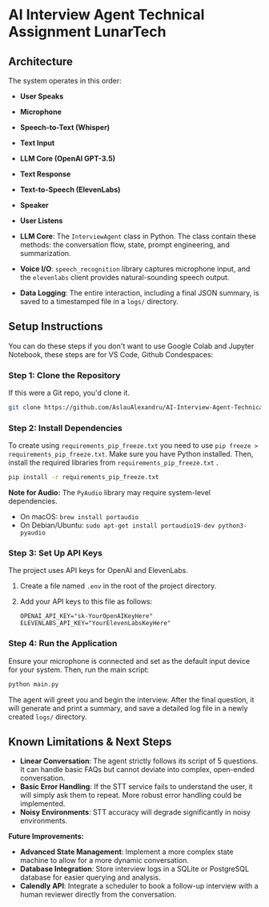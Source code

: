 # AI Interview Agent Technical Assignment LunarTech

## Architecture

The system operates in this order:

- **User Speaks** 

- **Microphone** 

- **Speech-to-Text (Whisper)** 

- **Text Input** 

- **LLM Core (OpenAI GPT-3.5)** 

- **Text Response** 

- **Text-to-Speech (ElevenLabs)** 

- **Speaker**

- **User Listens**



- **LLM Core**: The `InterviewAgent` class in Python. The class contain these methods: the conversation flow, state, prompt engineering, and summarization.
- **Voice I/O**: `speech_recognition` library captures microphone input, and the `elevenlabs` client provides natural-sounding speech output.
- **Data Logging**: The entire interaction, including a final JSON summary, is saved to a timestamped file in a `logs/` directory. 

## Setup Instructions


You can do these steps if you don't want to use Google Colab and Jupyter Notebook, these steps are for VS Code, Github Condespaces:


### Step 1: Clone the Repository
If this were a Git repo, you'd clone it.

```bash
git clone https://github.com/AslauAlexandru/AI-Interview-Agent-Technical-Assignment-LunarTech
```

### Step 2: Install Dependencies
To create using ```requirements_pip_freeze.txt``` you need to use ```pip freeze > requirements_pip_freeze.txt```. 
Make sure you have Python installed. Then, install the required libraries from `requirements_pip_freeze.txt` .

```bash
pip install -r requirements_pip_freeze.txt
```
**Note for Audio:** The `PyAudio` library may require system-level dependencies.
- On macOS: `brew install portaudio`
- On Debian/Ubuntu: `sudo apt-get install portaudio19-dev python3-pyaudio`

### Step 3: Set Up API Keys
The project uses API keys for OpenAI and ElevenLabs.

1.  Create a file named `.env` in the root of the project directory.
2.  Add your API keys to this file as follows:

    ```env
    OPENAI_API_KEY="sk-YourOpenAIKeyHere"
    ELEVENLABS_API_KEY="YourElevenLabsKeyHere"
    ```

### Step 4: Run the Application
Ensure your microphone is connected and set as the default input device for your system. Then, run the main script:

```bash
python main.py
```

The agent will greet you and begin the interview. After the final question, it will generate and print a summary, and save a detailed log file in a newly created `logs/` directory.

## Known Limitations & Next Steps

- **Linear Conversation**: The agent strictly follows its script of 5 questions. It can handle basic FAQs but cannot deviate into complex, open-ended conversation.
- **Basic Error Handling**: If the STT service fails to understand the user, it will simply ask them to repeat. More robust error handling could be implemented.
- **Noisy Environments**: STT accuracy will degrade significantly in noisy environments.

**Future Improvements:**
- **Advanced State Management**: Implement a more complex state machine to allow for a more dynamic conversation.
- **Database Integration**: Store interview logs in a SQLite or PostgreSQL database for easier querying and analysis.
- **Calendly API**: Integrate a scheduler to book a follow-up interview with a human reviewer directly from the conversation.







